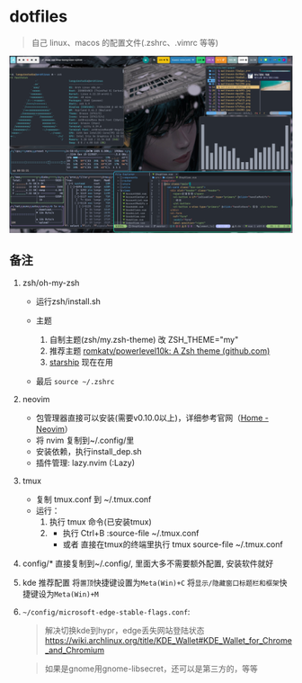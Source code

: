 # dotfiles

> 自己 linux、macos 的配置文件(.zshrc、.vimrc 等等)

![](https://raw.githubusercontent.com/LongYinStudio/dotfiles/main/Screenshots/2025-01-25-145841_hyprshot.png)

## 备注

1. zsh/oh-my-zsh

   - 运行zsh/install.sh
   - 主题

     1. 自制主题(zsh/my.zsh-theme) 改 ZSH_THEME="my"
     2. 推荐主题 [romkatv/powerlevel10k: A Zsh theme (github.com)](https://github.com/romkatv/powerlevel10k)
     3. [starship](https://starship.rs/zh-CN/) 现在在用

   - 最后 `source ~/.zshrc`

2. neovim

   - 包管理器直接可以安装(需要v0.10.0以上)，详细参考官网（[Home - Neovim](https://neovim.io/)）
   - 将 nvim 复制到\~/.config/里
   - 安装依赖，执行install_dep.sh
   - 插件管理: lazy.nvim (:Lazy)

3. tmux

   - 复制 tmux.conf 到 ~/.tmux.conf
   - 运行：
     1. 执行 tmux 命令(已安装tmux)
     2. - 执行 Ctrl+B :source-file ~/.tmux.conf
        - 或者 直接在tmux的终端里执行 tmux source-file ~/.tmux.conf

4. config/\* 直接复制到~/.config/, 里面大多不需要额外配置, 安装软件就好

5. kde 推荐配置
   将`置顶`快捷键设置为`Meta(Win)+C`
   将`显示/隐藏窗口标题栏和框架`快捷键设为`Meta(Win)+M`

6. `~/config/microsoft-edge-stable-flags.conf`:

   > 解决切换kde到hypr，edge丢失网站登陆状态 https://wiki.archlinux.org/title/KDE_Wallet#KDE_Wallet_for_Chrome_and_Chromium

   > 如果是gnome用gnome-libsecret，还可以是第三方的，等等

